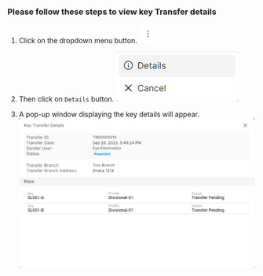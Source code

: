 ### Please follow these steps to view key Transfer details
1. Click on the dropdown menu button.
![menu_btn](../../../../assets/file/documentation/common-images/menu_btn.jpg)
2. Then click on ```Details``` button.
![key_menu](../../../../assets/file/documentation/key-transfer/images/transfer_details_menu.png)

3. A pop-up window displaying the key details will appear.
![create child profile](../../../../assets/file/documentation/key-transfer/images/transfer_details.png)
</br>